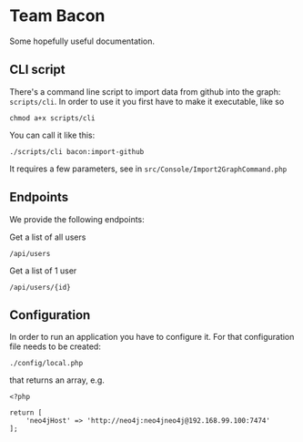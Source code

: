 # Team Bacon

Some hopefully useful documentation.

## CLI script 
There's a command line script to import data from github into the graph: `scripts/cli`.
In order to use it you first have to make it executable, like so
    
    chmod a+x scripts/cli

You can call it like this: 

    ./scripts/cli bacon:import-github

It requires a few parameters, see in `src/Console/Import2GraphCommand.php`

## Endpoints

We provide the following endpoints:

Get a list of all users

    /api/users

Get a list of 1 user

    /api/users/{id}

## Configuration
In order to run an application you have to configure it. For that configuration file needs to be created:

    ./config/local.php
    
that returns an array, e.g.

    <?php
    
    return [
        'neo4jHost' => 'http://neo4j:neo4jneo4j@192.168.99.100:7474'
    ];

